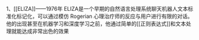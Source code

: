 


1、[[ELIZA]]——1976年
	ELIZA是一个早期的自然语言处理系统聊天机器人文本标准化标记化，可以通过模仿 Rogerian 心理治疗师的反应与用户进行有限的对话。他的出现甚至在机器学习和深度学习之前，他通过简单的[[正则表达式]]和文本处理就能达成非常出色的效果
